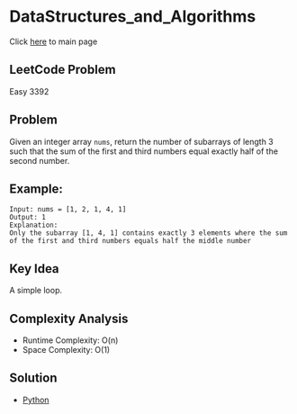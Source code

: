 # DataStructures_and_Algorithms
Click [here](../../README.md) to main page

## LeetCode Problem
Easy 3392

## Problem
Given an integer array `nums`, return the number of subarrays of length 3 such that the sum of the first and third numbers equal exactly half of the second number.
  
## Example:
```
Input: nums = [1, 2, 1, 4, 1]
Output: 1
Explanation:
Only the subarray [1, 4, 1] contains exactly 3 elements where the sum of the first and third numbers equals half the middle number
```

## Key Idea
A simple loop.

## Complexity Analysis
- Runtime Complexity: O(n)
- Space Complexity: O(1)

## Solution
- [Python](./solution.py)
